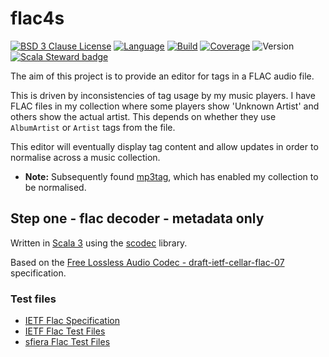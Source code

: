 # flac4s

[![BSD 3 Clause License](https://img.shields.io/github/license/nigeleke/flac4s?style=plastic)](https://github.com/nigeleke/flac4s/blob/master/LICENSE)
[![Language](https://img.shields.io/badge/language-Scala-blue.svg?style=plastic)](https://www.scala-lang.org)
[![Build](https://img.shields.io/github/actions/workflow/status/nigeleke/flac4s/acceptance.yml?style=plastic)](https://github.com/nigeleke/flac4s/actions/workflows/acceptance.yml)
[![Coverage](https://img.shields.io/codecov/c/github/nigeleke/flac4s?style=plastic&token=9Z6VJKS0LK)](https://codecov.io/gh/nigeleke/flac4s)
![Version](https://img.shields.io/github/v/tag/nigeleke/flac4s?style=plastic)
[![Scala Steward badge](https://img.shields.io/badge/Scala_Steward-helping-blue.svg?style=plastic&logo=data:image/png;base64,iVBORw0KGgoAAAANSUhEUgAAAA4AAAAQCAMAAAARSr4IAAAAVFBMVEUAAACHjojlOy5NWlrKzcYRKjGFjIbp293YycuLa3pYY2LSqql4f3pCUFTgSjNodYRmcXUsPD/NTTbjRS+2jomhgnzNc223cGvZS0HaSD0XLjbaSjElhIr+AAAAAXRSTlMAQObYZgAAAHlJREFUCNdNyosOwyAIhWHAQS1Vt7a77/3fcxxdmv0xwmckutAR1nkm4ggbyEcg/wWmlGLDAA3oL50xi6fk5ffZ3E2E3QfZDCcCN2YtbEWZt+Drc6u6rlqv7Uk0LdKqqr5rk2UCRXOk0vmQKGfc94nOJyQjouF9H/wCc9gECEYfONoAAAAASUVORK5CYII=)](https://scala-steward.org)

The aim of this project is to provide an editor for tags in a FLAC audio file.

This is driven by inconsistencies of tag usage by my music players.
I have FLAC files in my collection where some players show 'Unknown Artist' and others show the actual artist.
This depends on whether they use `AlbumArtist` or `Artist` tags from the file.

This editor will eventually display tag content and allow updates in order to normalise across a music collection.

  * **Note:**
    Subsequently found [mp3tag](https://www.mp3tag.de/en/), which has enabled my collection to be normalised.

## Step one - flac decoder - metadata only

Written in [Scala 3](https://scala-lang.org) using the [scodec](https://scodec.org/) library.

Based on the [Free Lossless Audio Codec - draft-ietf-cellar-flac-07](https://datatracker.ietf.org/doc/draft-ietf-cellar-flac/) specification.

### Test files

* [IETF Flac Specification](https://github.com/ietf-wg-cellar/flac-specification/)
* [IETF Flac Test Files](https://github.com/ietf-wg-cellar/flac-test-files/)
* [sfiera Flac Test Files](https://github.com/sfiera/flac-test-files/)
